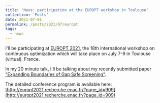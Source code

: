 ```yaml
---
title: 'News: participation at the EUROPT workshop in Toulouse'
collection: 'Posts'
date: 2021-07-01
permalink: /posts/2021/07/europt
tags:
  - news
---
```


I'll be participating at [EUROPT 2021](https://europt2021.recherche.enac.fr), the 18th international workshop on continuous optimization which will take place on July 7-9 in Toulouse (virtual), France.

In my 20 minute talk, I'll be talking about my recently submitted paper ["Expanding Boundaries of Gap Safe Screening"](/publications/2021-02-01-Expanding-boundaries-of-Gap-Safe-screening).


The detailed conference program is available here: [http://europt2021.recherche.enac.fr/?page_id=909](http://europt2021.recherche.enac.fr/?page_id=909)
